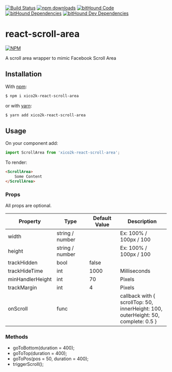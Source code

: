 [![Build Status](https://travis-ci.org/xiCO2k/react-scroll-area.svg?branch=master)](https://travis-ci.org/xiCO2k/react-scroll-area)
[![npm downloads](https://img.shields.io/npm/dm/xico2k-react-scroll-area.svg?style=flat-square)](https://www.npmjs.com/package/xico2k-react-scroll-area)
[![bitHound Code](https://www.bithound.io/github/xiCO2k/react-scroll-area/badges/code.svg)](https://www.bithound.io/github/xiCO2k/react-scroll-area)
[![bitHound Dependencies](https://www.bithound.io/github/xiCO2k/react-scroll-area/badges/dependencies.svg)](https://www.bithound.io/github/xiCO2k/react-scroll-area/master/dependencies/npm)
[![bitHound Dev Dependencies](https://www.bithound.io/github/xiCO2k/react-scroll-area/badges/devDependencies.svg)](https://www.bithound.io/github/xiCO2k/react-scroll-area/master/dependencies/npm)

# react-scroll-area

[![NPM](https://nodei.co/npm/xico2k-react-scroll-area.png?downloads=true&downloadRank=true)](https://npmjs.org/package/xico2k-react-scroll-area)

A scroll area wrapper to mimic Facebook Scroll Area


## Installation
With [npm](https://www.npmjs.com):
```sh
$ npm i xico2k-react-scroll-area
```
or with [yarn](https://yarnpkg.com):
```sh
$ yarn add xico2k-react-scroll-area
```

## Usage

On your component add:

```javascript
import ScrollArea from 'xico2k-react-scroll-area';
```
To render:

```html
<ScrollArea>
    Some Content
</ScrollArea>
```

### Props

All props are optional.

| Property       | Type            | Default Value | Description            |
|----------------|-----------------|---------------|------------------------|
width            | string / number |               | Ex: 100% / 100px / 100 |
height           | string / number |               | Ex: 100% / 100px / 100 |
trackHidden      | bool            | false         |                        |
trackHideTime    | int             | 1000          | Milliseconds           |
minHandlerHeight | int             | 70            | Pixels                 |
trackMargin      | int             | 4             | Pixels                 |
onScroll         | func            |               | callback with { <br>scrollTop: 50, <br>    innerHeight: 100, <br>  outerHeight: 50, <br>   complete: 0.5 } |

### Methods

* goToBottom(duration = 400);
* goToTop(duration = 400);
* goToPos(pos = 50, duration = 400);
* triggerScroll();
